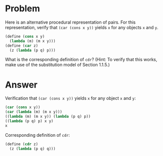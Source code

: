 # Problem

Here is an alternative procedural representation of pairs. For this representation, verify that `(car (cons x y))` yields `x` for any objects `x` and `y`.

```scheme
(define (cons x y)
  (lambda (m) (m x y)))
(define (car z)
  (z (lambda (p q) p)))
```

What is the corresponding definition of `cdr`? (Hint: To verify that this works, make use of the substitution model of Section 1.1.5.)

# Answer

Verification that `(car (cons x y))` yields `x` for any object `x` and `y`:

  ```scheme
  (car (cons x y))
  (car (lambda (m) (m x y)))
  ((lambda (m) (m x y)) (lambda (p q) p))
  ((lambda (p q) p) x y)
  x
  ```

Corresponding definition of `cdr`:

  ```scheme
  (define (cdr z)
    (z (lambda (p q) q)))
  ```
